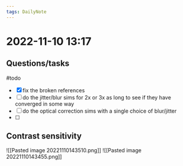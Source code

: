 ```yaml
---
tags: DailyNote 
---
```


# 2022-11-10  13:17


## Questions/tasks 

#todo 

- [x] fix the broken references
- [ ] do the jitter/blur sims for 2x or 3x as long to see if they have converged in some way
- [ ] do the optical correction sims with a single choice of blur/jitter 
- [ ] 


## Contrast sensitivity

![[Pasted image 20221110143510.png]]
![[Pasted image 20221110143455.png]]